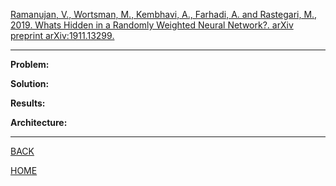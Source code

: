 [Ramanujan, V., Wortsman, M., Kembhavi, A., Farhadi, A. and Rastegari, M., 2019. Whats Hidden in a Randomly Weighted Neural Network?. arXiv preprint arXiv:1911.13299.](https://arxiv.org/pdf/1911.13299.pdf)

---

**Problem:**

**Solution:**

**Results:**

**Architecture:**

---

[BACK](../index.md)

[HOME](../../../index.md)